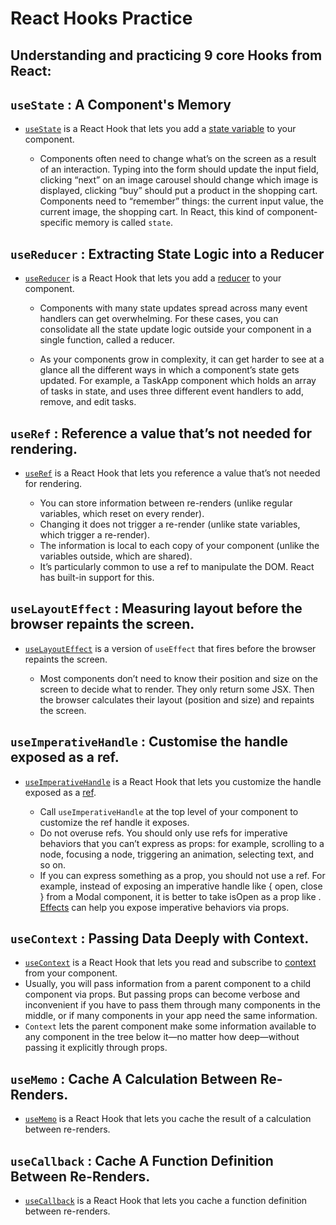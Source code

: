 # React Hooks Practice

## Understanding and practicing 9 core Hooks from React:

## `useState` :  A Component's Memory

* <ins>`useState`</ins> is a React Hook that lets you add a [state variable](https://react.dev/learn/state-a-components-memory) to your component.

  * Components often need to change what’s on the screen as a result of an interaction. Typing into the form should update the input field, clicking “next” on an image carousel should change which image is displayed, clicking “buy” should put a product in the shopping cart. Components need to “remember” things: the current input value, the current image, the shopping cart. In React, this kind of component-specific memory is called `state`.

## `useReducer` :  Extracting State Logic into a Reducer

* <ins>`useReducer`</ins> is a React Hook that lets you add a [reducer](https://react.dev/learn/extracting-state-logic-into-a-reducer) to your component.

  * Components with many state updates spread across many event handlers can get overwhelming. For these cases, you can consolidate all the state update logic outside your component in a single function, called a reducer.

  * As your components grow in complexity, it can get harder to see at a glance all the different ways in which a component’s state gets updated. For example, a TaskApp component which holds an array of tasks in state, and uses three different event handlers to add, remove, and edit tasks.

## `useRef` :  Reference a value that’s not needed for rendering.

* <ins>`useRef`</ins> is a React Hook that lets you reference a value that’s not needed for rendering.

  * You can store information between re-renders (unlike regular variables, which reset on every render).
  * Changing it does not trigger a re-render (unlike state variables, which trigger a re-render).
  * The information is local to each copy of your component (unlike the variables outside, which are shared).
  * It’s particularly common to use a ref to manipulate the DOM. React has built-in support for this.
  
## `useLayoutEffect` :  Measuring layout before the browser repaints the screen.

* <ins>`useLayoutEffect`</ins> is a version of `useEffect` that fires before the browser repaints the screen.

  * Most components don’t need to know their position and size on the screen to decide what to render. They only return some JSX. Then the browser calculates their layout (position and size) and repaints the screen.
  
  
## `useImperativeHandle` : Customise the handle exposed as a ref.

* <ins>`useImperativeHandle`</ins> is a React Hook that lets you customize the handle exposed as a [ref](https://react.dev/learn/manipulating-the-dom-with-refs).

  * Call `useImperativeHandle` at the top level of your component to customize the ref handle it exposes.
  * Do not overuse refs. You should only use refs for imperative behaviors that you can’t express as props: for example, scrolling to a node, focusing a node, triggering an animation, selecting text, and so on.
  * If you can express something as a prop, you should not use a ref. For example, instead of exposing an imperative handle like { open, close } from a Modal component, it is better to take isOpen as a prop like <Modal isOpen={isOpen} />. [Effects](https://react.dev/learn/synchronizing-with-effects) can help you expose imperative behaviors via props.

## `useContext` : Passing Data Deeply with Context.

* <ins>`useContext`</ins> is a React Hook that lets you read and subscribe to [context](https://react.dev/learn/passing-data-deeply-with-context) from your component.
 * Usually, you will pass information from a parent component to a child component via props. But passing props can become verbose and inconvenient if you have to pass them through many components in the middle, or if many components in your app need the same information. 
 * `Context` lets the parent component make some information available to any component in the tree below it—no matter how deep—without passing it explicitly through props.

## `useMemo` : Cache A Calculation Between Re-Renders.

* <ins>`useMemo`</ins> is a React Hook that lets you cache the result of a calculation between re-renders.
    
## `useCallback` : Cache A Function Definition Between Re-Renders.

* <ins>`useCallback`</ins> is a React Hook that lets you cache a function definition between re-renders.


